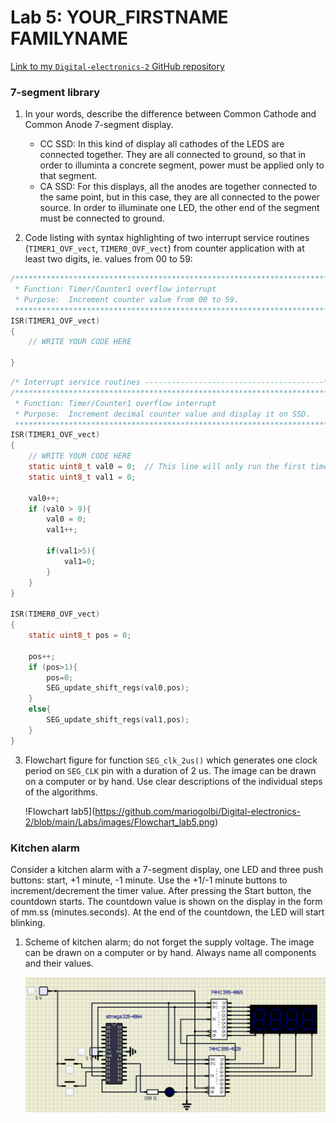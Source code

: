 # Lab 5: YOUR_FIRSTNAME FAMILYNAME

[Link to my `Digital-electronics-2` GitHub repository](https://github.com/mariogolbi/Digital-electronics-2)


### 7-segment library

1. In your words, describe the difference between Common Cathode and Common Anode 7-segment display.
   * CC SSD: In this kind of display all cathodes of the LEDS are connected together. They are all connected to ground, so that in order to illuminta a concrete segment, power must be applied only to that segment.
   * CA SSD: For this displays, all the anodes are together connected to the same point, but in this case, they are all connected to the power source. In order to illuminate one LED, the other end of the segment must be connected to ground.

2. Code listing with syntax highlighting of two interrupt service routines (`TIMER1_OVF_vect`, `TIMER0_OVF_vect`) from counter application with at least two digits, ie. values from 00 to 59:

```c
/**********************************************************************
 * Function: Timer/Counter1 overflow interrupt
 * Purpose:  Increment counter value from 00 to 59.
 **********************************************************************/
ISR(TIMER1_OVF_vect)
{
    // WRITE YOUR CODE HERE

}
```

```c
/* Interrupt service routines ----------------------------------------*/
/**********************************************************************
 * Function: Timer/Counter1 overflow interrupt
 * Purpose:  Increment decimal counter value and display it on SSD.
 **********************************************************************/
ISR(TIMER1_OVF_vect)
{
    // WRITE YOUR CODE HERE
    static uint8_t val0 = 0;  // This line will only run the first time
    static uint8_t val1 = 0;
	
    val0++;
    if (val0 > 9){
        val0 = 0;
		val1++;
		
		if(val1>5){
			val1=0;
		}
	}
}

ISR(TIMER0_OVF_vect)
{
	static uint8_t pos = 0;
	
	pos++;
	if (pos>1){
		pos=0;
		SEG_update_shift_regs(val0,pos);
	}
	else{
		SEG_update_shift_regs(val1,pos);
	}
}
```

3. Flowchart figure for function `SEG_clk_2us()` which generates one clock period on `SEG_CLK` pin with a duration of 2&nbsp;us. The image can be drawn on a computer or by hand. Use clear descriptions of the individual steps of the algorithms.

   !Flowchart lab5](https://github.com/mariogolbi/Digital-electronics-2/blob/main/Labs/images/Flowchart_lab5.png)


### Kitchen alarm

Consider a kitchen alarm with a 7-segment display, one LED and three push buttons: start, +1 minute, -1 minute. Use the +1/-1 minute buttons to increment/decrement the timer value. After pressing the Start button, the countdown starts. The countdown value is shown on the display in the form of mm.ss (minutes.seconds). At the end of the countdown, the LED will start blinking.

1. Scheme of kitchen alarm; do not forget the supply voltage. The image can be drawn on a computer or by hand. Always name all components and their values.

   ![kitchen timer](https://github.com/mariogolbi/Digital-electronics-2/blob/main/Labs/images/kitchen_timer.png)
